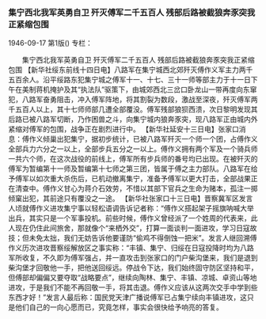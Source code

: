 ### 集宁西北我军英勇自卫  歼灭傅军二千五百人  残部后路被截狼奔豕突我正紧缩包围

1946-09-17
第1版()
专栏：

　　集宁西北我军英勇自卫
    歼灭傅军二千五百人
    残部后路被截狼奔豕突我正紧缩包围
    【新华社绥东前线十四日电】八路军在集宁城西北郊歼灭傅作义军主力两千五百余人。沿平绥路东犯集宁城之傅军十一、十七、三十一师等部主力于十一日下午在美制蒋机掩护及其“执法队”驱策下，由城郊西北三岔口卧龙山一带再度向东窜犯，八路军奋勇阻击，冲入傅军阵地，将其割裂为数段，激战至深夜，歼灭傅军两千五百人以上，其十七师师部几遭全部覆没。傅军残部狼狈西溃，次日黎明发现其后路已被八路军切断，乃作困兽之斗，向集宁城内狼奔豕突，现八路军正由城内外紧缩对傅军的包围，战争正在剧烈进行中。
    【新华社延安十三日电】张家口消息：傅作义倾巢出犯集宁，据初步统计，已被八路军歼灭一个师一个团，占傅作义全部兵力六分之一以上，全部步兵五分之一以上。傅作义拥有两个军及一个骑兵师一共六个师，在这次战役的前线上，傅军所有步兵师的番号均已出现。在被歼灭的傅军为暂编第十一师及暂编第十七师之第三团，皆属于傅之主力部队。八路军在给予傅军以如次重大杀伤后，已机动撤离集宁，准备予傅军以更大打击，全部战果正在清查中。傅作义甘心为蒋介石效劳，不惜以其部下官兵之生命为赌本，孤注一掷倾窠出犯，其前途只有覆没之一途。
    【新华社张家口十三日电】晋察冀军区发言人顷就傅作义进攻集宁事以轻松语调告诉记者称：“傅作义搭起架子摇旗呐喊大举出兵，其实只是一个军事投机。前些时候，傅作义曾经派了一个姓周的代表来，此人现在仍住此间旅舍，那就像个“来栖外交”，打算一面谈判一面进攻，学习日寇故技；但未免太拙，我们无妨告诉他要谨防“偷鸡不得倒蚀一把米”。发言人继回溯傅作义历次进攻晋察绥解放区之事实称：“丰镇、集宁、归绥在日寇投降时均为八路军所收复，不久即为傅军强占，并一直攻击到张家口的门户柴沟堡来，我们是退到柴沟堡才回敬他一手，把他送回绥远。停战令下达，我们始终固守防区坚持和平，但傅部却偏偏又要夺取“战略要点”，继续向陶林、集宁、丰镇、凉城、卓资山等地进攻，于是我们不能不再回敬一手，将其击退。傅作义应该从这两次交手中学到些东西才好！”发言人最后称：国民党天津广播说傅军已占集宁续向丰镇进攻，这只是他们自己的一向心愿而已，究竟怎样，事实会很快给予响亮的答复。

